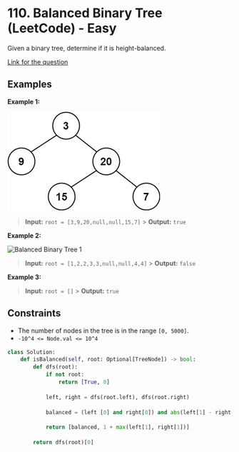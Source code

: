 # 110. Balanced Binary Tree (LeetCode) - Easy

Given a binary tree, determine if it is height-balanced.

[Link for the question](https://leetcode.com/problems/balanced-binary-tree/)

## Examples

**Example 1:**

![Balanced Binary Tree](../images/balanced_binary_tree.png)

> **Input:** `root = [3,9,20,null,null,15,7]` > **Output:** `true`

**Example 2:**

![Balanced Binary Tree 1](../images/balanced_binary_tree_1.png)

> **Input:** `root = [1,2,2,3,3,null,null,4,4]` > **Output:** `false`

**Example 3:**

> **Input:** `root = []` > **Output:** `true`

## Constraints

- The number of nodes in the tree is in the range `[0, 5000]`.
- `-10^4 <= Node.val <= 10^4`

```python
class Solution:
    def isBalanced(self, root: Optional[TreeNode]) -> bool:
        def dfs(root):
            if not root:
                return [True, 0]

            left, right = dfs(root.left), dfs(root.right)

            balanced = (left [0] and right[0]) and abs(left[1] - right[1]) <= 1

            return [balanced, 1 + max(left[1], right[1])]

        return dfs(root)[0]
```
